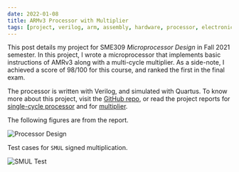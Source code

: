 ```yaml
---
date: 2022-01-08
title: ARMv3 Processor with Multiplier
tags: [project, verilog, arm, assembly, hardware, processor, electronics]
---
```


This post details my project for SME309 _Microprocessor Design_ in Fall 2021
semester. In this project, I wrote a microprocessor that implements basic
instructions of AMRv3 along with a multi-cycle multiplier. As a side-note, I
achieved a score of 98/100 for this course, and ranked the first in the final
exam.

<!-- more -->

The processor is written with Verilog, and simulated with Quartus. To know more
about this project, visit the
[GitHub repo](https://github.com/sghuang19/sme309-fa21/), or read the project
reports for
[single-cycle processor](https://github.com/sghuang19/sme309-fa21/blob/main/SME309-Lab-Report.md)
and for
[multiplier](https://github.com/sghuang19/sme309-fa21/blob/main/SME309-Lab-Report-Multiplier.md).

The following figures are from the report.

![Processor Design](https://github.com/sghuang19/sme309-fa21/raw/main/processor.svg)

Test cases for `SMUL` signed multiplication.

![SMUL Test](https://github.com/sghuang19/sme309-fa21/raw/main/figures/SMUL_more.png)
